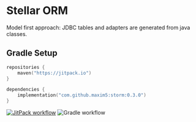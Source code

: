 # Stellar ORM

Model first approach: JDBC tables and adapters are generated from java classes.

## Gradle Setup

```kotlin
repositories {
    maven("https://jitpack.io")
}

dependencies {
    implementation("com.github.maxim5:storm:0.3.0")
}
```

[![JitPack workflow](https://jitpack.io/v/maxim5/storm.svg)](https://jitpack.io/#maxim5/storm)
![Gradle workflow](https://github.com/maxim5/storm/actions/workflows/gradle.yml/badge.svg)
